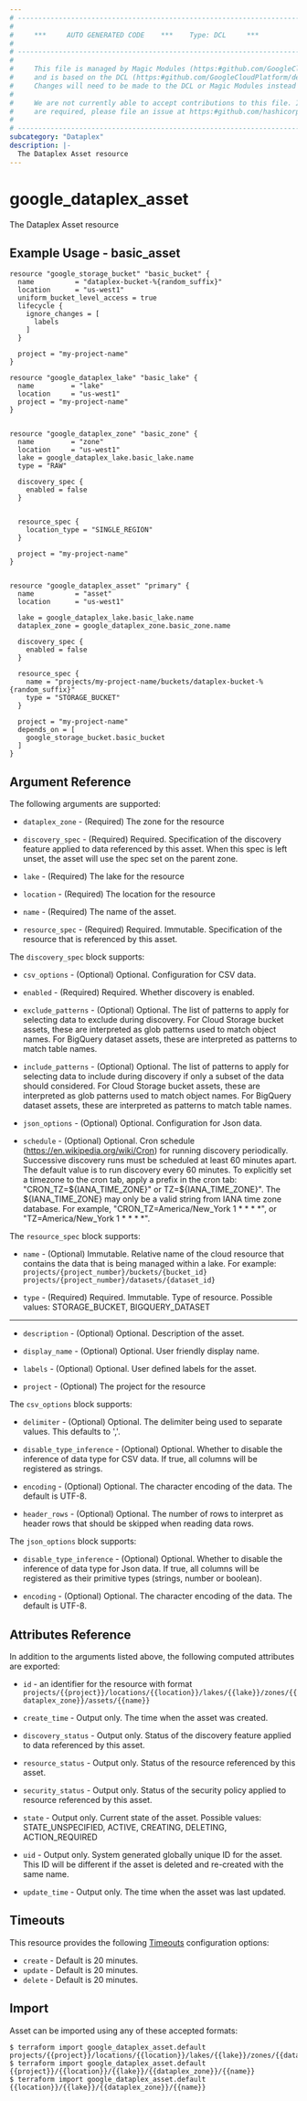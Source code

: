 ```yaml
---
# ----------------------------------------------------------------------------
#
#     ***     AUTO GENERATED CODE    ***    Type: DCL     ***
#
# ----------------------------------------------------------------------------
#
#     This file is managed by Magic Modules (https:#github.com/GoogleCloudPlatform/magic-modules)
#     and is based on the DCL (https:#github.com/GoogleCloudPlatform/declarative-resource-client-library).
#     Changes will need to be made to the DCL or Magic Modules instead of here.
#
#     We are not currently able to accept contributions to this file. If changes
#     are required, please file an issue at https:#github.com/hashicorp/terraform-provider-google/issues/new/choose
#
# ----------------------------------------------------------------------------
subcategory: "Dataplex"
description: |-
  The Dataplex Asset resource
---
```


# google_dataplex_asset

The Dataplex Asset resource

## Example Usage - basic_asset
```hcl
resource "google_storage_bucket" "basic_bucket" {
  name          = "dataplex-bucket-%{random_suffix}"
  location      = "us-west1"
  uniform_bucket_level_access = true
  lifecycle {
    ignore_changes = [
      labels
    ]
  }
 
  project = "my-project-name"
}
 
resource "google_dataplex_lake" "basic_lake" {
  name         = "lake"
  location     = "us-west1"
  project = "my-project-name"
}
 
 
resource "google_dataplex_zone" "basic_zone" {
  name         = "zone"
  location     = "us-west1"
  lake = google_dataplex_lake.basic_lake.name
  type = "RAW"
 
  discovery_spec {
    enabled = false
  }
 
 
  resource_spec {
    location_type = "SINGLE_REGION"
  }
 
  project = "my-project-name"
}
 
 
resource "google_dataplex_asset" "primary" {
  name          = "asset"
  location      = "us-west1"
 
  lake = google_dataplex_lake.basic_lake.name
  dataplex_zone = google_dataplex_zone.basic_zone.name
 
  discovery_spec {
    enabled = false
  }
 
  resource_spec {
    name = "projects/my-project-name/buckets/dataplex-bucket-%{random_suffix}"
    type = "STORAGE_BUCKET"
  }
 
  project = "my-project-name"
  depends_on = [
    google_storage_bucket.basic_bucket
  ]
}
```

## Argument Reference

The following arguments are supported:

* `dataplex_zone` -
  (Required)
  The zone for the resource
  
* `discovery_spec` -
  (Required)
  Required. Specification of the discovery feature applied to data referenced by this asset. When this spec is left unset, the asset will use the spec set on the parent zone.
  
* `lake` -
  (Required)
  The lake for the resource
  
* `location` -
  (Required)
  The location for the resource
  
* `name` -
  (Required)
  The name of the asset.
  
* `resource_spec` -
  (Required)
  Required. Immutable. Specification of the resource that is referenced by this asset.
  


The `discovery_spec` block supports:
    
* `csv_options` -
  (Optional)
  Optional. Configuration for CSV data.
    
* `enabled` -
  (Required)
  Required. Whether discovery is enabled.
    
* `exclude_patterns` -
  (Optional)
  Optional. The list of patterns to apply for selecting data to exclude during discovery. For Cloud Storage bucket assets, these are interpreted as glob patterns used to match object names. For BigQuery dataset assets, these are interpreted as patterns to match table names.
    
* `include_patterns` -
  (Optional)
  Optional. The list of patterns to apply for selecting data to include during discovery if only a subset of the data should considered. For Cloud Storage bucket assets, these are interpreted as glob patterns used to match object names. For BigQuery dataset assets, these are interpreted as patterns to match table names.
    
* `json_options` -
  (Optional)
  Optional. Configuration for Json data.
    
* `schedule` -
  (Optional)
  Optional. Cron schedule (https://en.wikipedia.org/wiki/Cron) for running discovery periodically. Successive discovery runs must be scheduled at least 60 minutes apart. The default value is to run discovery every 60 minutes. To explicitly set a timezone to the cron tab, apply a prefix in the cron tab: "CRON_TZ=${IANA_TIME_ZONE}" or TZ=${IANA_TIME_ZONE}". The ${IANA_TIME_ZONE} may only be a valid string from IANA time zone database. For example, "CRON_TZ=America/New_York 1 * * * *", or "TZ=America/New_York 1 * * * *".
    
The `resource_spec` block supports:
    
* `name` -
  (Optional)
  Immutable. Relative name of the cloud resource that contains the data that is being managed within a lake. For example: `projects/{project_number}/buckets/{bucket_id}` `projects/{project_number}/datasets/{dataset_id}`
    
* `type` -
  (Required)
  Required. Immutable. Type of resource. Possible values: STORAGE_BUCKET, BIGQUERY_DATASET
    
- - -

* `description` -
  (Optional)
  Optional. Description of the asset.
  
* `display_name` -
  (Optional)
  Optional. User friendly display name.
  
* `labels` -
  (Optional)
  Optional. User defined labels for the asset.
  
* `project` -
  (Optional)
  The project for the resource
  


The `csv_options` block supports:
    
* `delimiter` -
  (Optional)
  Optional. The delimiter being used to separate values. This defaults to ','.
    
* `disable_type_inference` -
  (Optional)
  Optional. Whether to disable the inference of data type for CSV data. If true, all columns will be registered as strings.
    
* `encoding` -
  (Optional)
  Optional. The character encoding of the data. The default is UTF-8.
    
* `header_rows` -
  (Optional)
  Optional. The number of rows to interpret as header rows that should be skipped when reading data rows.
    
The `json_options` block supports:
    
* `disable_type_inference` -
  (Optional)
  Optional. Whether to disable the inference of data type for Json data. If true, all columns will be registered as their primitive types (strings, number or boolean).
    
* `encoding` -
  (Optional)
  Optional. The character encoding of the data. The default is UTF-8.
    
## Attributes Reference

In addition to the arguments listed above, the following computed attributes are exported:

* `id` - an identifier for the resource with format `projects/{{project}}/locations/{{location}}/lakes/{{lake}}/zones/{{dataplex_zone}}/assets/{{name}}`

* `create_time` -
  Output only. The time when the asset was created.
  
* `discovery_status` -
  Output only. Status of the discovery feature applied to data referenced by this asset.
  
* `resource_status` -
  Output only. Status of the resource referenced by this asset.
  
* `security_status` -
  Output only. Status of the security policy applied to resource referenced by this asset.
  
* `state` -
  Output only. Current state of the asset. Possible values: STATE_UNSPECIFIED, ACTIVE, CREATING, DELETING, ACTION_REQUIRED
  
* `uid` -
  Output only. System generated globally unique ID for the asset. This ID will be different if the asset is deleted and re-created with the same name.
  
* `update_time` -
  Output only. The time when the asset was last updated.
  
## Timeouts

This resource provides the following
[Timeouts](https://developer.hashicorp.com/terraform/plugin/sdkv2/resources/retries-and-customizable-timeouts) configuration options:

- `create` - Default is 20 minutes.
- `update` - Default is 20 minutes.
- `delete` - Default is 20 minutes.

## Import

Asset can be imported using any of these accepted formats:

```
$ terraform import google_dataplex_asset.default projects/{{project}}/locations/{{location}}/lakes/{{lake}}/zones/{{dataplex_zone}}/assets/{{name}}
$ terraform import google_dataplex_asset.default {{project}}/{{location}}/{{lake}}/{{dataplex_zone}}/{{name}}
$ terraform import google_dataplex_asset.default {{location}}/{{lake}}/{{dataplex_zone}}/{{name}}
```



